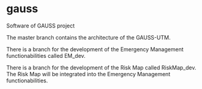 # gauss

Software of GAUSS project

The master branch contains the architecture of the GAUSS-UTM.

There is a branch for the development of the Emergency Management functionabilities called EM_dev.

There is a branch for the development of the Risk Map called RiskMap_dev. The Risk Map will be integrated into the Emergency Management functionabilities.
